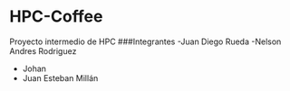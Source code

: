 ﻿# HPC-Coffee

Proyecto intermedio de HPC
###Integrantes 
-Juan Diego Rueda
-Nelson Andres Rodriguez
- Johan
- Juan Esteban Millán 
